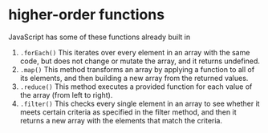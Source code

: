 # higher-order functions 
JavaScript has some of these functions already built in

1. `.forEach()`
This iterates over every element in an array with the same code, but does not change or mutate the array, and it returns undefined.
2. `.map()`
This method transforms an array by applying a function to all of its elements, and then building a new array from the returned values.
3. `.reduce()`
This method executes a provided function for each value of the array (from left to right).
4. `.filter()`
This checks every single element in an array to see whether it meets certain criteria as specified in the filter method, and then it returns a new array with the elements that match the criteria.
